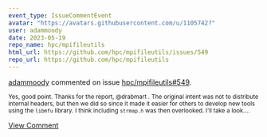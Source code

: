 ```yaml
---
event_type: IssueCommentEvent
avatar: "https://avatars.githubusercontent.com/u/1105742?"
user: adammoody
date: 2023-05-19
repo_name: hpc/mpifileutils
html_url: https://github.com/hpc/mpifileutils/issues/549
repo_url: https://github.com/hpc/mpifileutils
---
```


<a href='https://github.com/adammoody' target='_blank'>adammoody</a> commented on issue <a href='https://github.com/hpc/mpifileutils/issues/549' target='_blank'>hpc/mpifileutils#549</a>.

<small>Yes, good point.  Thanks for the report, @drabmart .  The original intent was not to distribute internal headers, but then we did so since it made it easier for others to develop new tools using the ``libmfu`` library.  I think including ``strmap.h`` was then overlooked.  I'll take a look....</small>

<a href='https://github.com/hpc/mpifileutils/issues/549' target='_blank'>View Comment</a>